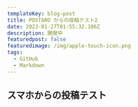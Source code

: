 ```yaml
---
templateKey: blog-post
title: POSTARO からの投稿テスト2
date: 2023-01-27T01:55:32.106Z
description: 開発中
featuredpost: false
featuredimage: /img/apple-touch-icon.png
tags:
  - GitHub
  - Markdown
---
```


## スマホからの投稿テスト